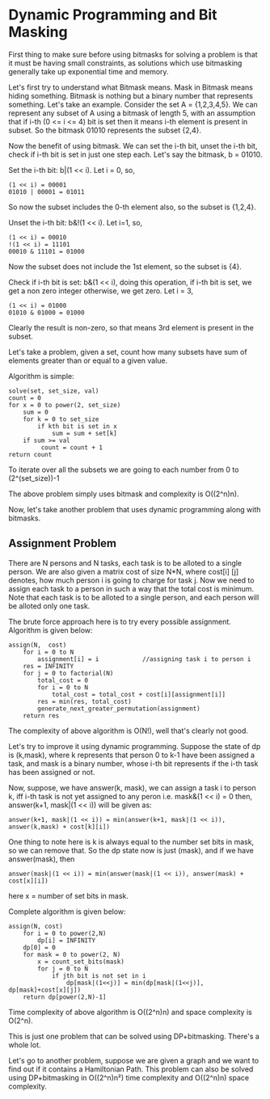 # Dynamic Programming and Bit Masking

First thing to make sure before using bitmasks for solving a problem is that it must be having small constraints, as solutions which use bitmasking generally take up exponential time and memory.

Let's first try to understand what Bitmask means. Mask in Bitmask means hiding something. Bitmask is nothing but a binary number that represents something. Let's take an example. Consider the set A = {1,2,3,4,5}. We can represent any subset of A using a bitmask of length 5, with an assumption that if i-th (0 <= i <= 4) bit is set then it means i-th element is present in subset. So the bitmask 01010 represents the subset {2,4}.

Now the benefit of using bitmask. We can set the i-th bit, unset the i-th bit, check if i-th bit is set in just one step each. Let's say the bitmask, b = 01010.

Set the i-th bit: b|(1 << i). Let i = 0, so,

    (1 << i) = 00001
    01010 | 00001 = 01011

So now the subset includes the 0-th element also, so the subset is {1,2,4}.

Unset the i-th bit: b&!(1 << i). Let i=1, so,

    (1 << i) = 00010
    !(1 << i) = 11101
    00010 & 11101 = 01000

Now the subset does not include the 1st element, so the subset is {4}.

Check if i-th bit is set: b&(1 << i), doing this operation, if i-th bit is set, we get a non zero integer otherwise, we get zero. Let i = 3,

    (1 << i) = 01000
    01010 & 01000 = 01000

Clearly the result is non-zero, so that means 3rd element is present in the subset.

Let's take a problem, given a set, count how many subsets have sum of elements greater than or equal to a given value.

Algorithm is simple:

    solve(set, set_size, val)
    count = 0
    for x = 0 to power(2, set_size)
        sum = 0
        for k = 0 to set_size
            if kth bit is set in x
                sum = sum + set[k]
        if sum >= val
             count = count + 1
    return count

To iterate over all the subsets we are going to each number from 0 to (2^(set_size))-1

The above problem simply uses bitmask and complexity is O((2^n)n).

Now, let's take another problem that uses dynamic programming along with bitmasks.

## Assignment Problem

There are N persons and N tasks, each task is to be alloted to a single person. We are also given a matrix cost of size N\*N, where cost[i] [j] denotes, how much person i is going to charge for task j. Now we need to assign each task to a person in such a way that the total cost is minimum. Note that each task is to be alloted to a single person, and each person will be alloted only one task.

The brute force approach here is to try every possible assignment. Algorithm is given below:

    assign(N,  cost)
        for i = 0 to N
            assignment[i] = i            //assigning task i to person i
        res = INFINITY
        for j = 0 to factorial(N)
            total_cost = 0
            for i = 0 to N
                total_cost = total_cost + cost[i][assignment[i]]
            res = min(res, total_cost)
            generate_next_greater_permutation(assignment)
        return res

The complexity of above algorithm is O(N!), well that's clearly not good.

Let's try to improve it using dynamic programming. Suppose the state of dp is (k,mask), where k represents that person 0 to k-1 have been assigned a task, and mask is a binary number, whose i-th bit represents if the i-th task has been assigned or not.

Now, suppose, we have answer(k, mask), we can assign a task i to person k, iff i-th task is not yet assigned to any peron i.e. mask&(1 << i) = 0 then, answer(k+1, mask|(1 << i)) will be given as:

    answer(k+1, mask|(1 << i)) = min(answer(k+1, mask|(1 << i)), answer(k,mask) + cost[k][i])

One thing to note here is k is always equal to the number set bits in mask, so we can remove that. So the dp state now is just (mask), and if we have answer(mask), then

    answer(mask|(1 << i)) = min(answer(mask|(1 << i)), answer(mask) + cost[x][i])

here x = number of set bits in mask.

Complete algorithm is given below:

    assign(N, cost)
        for i = 0 to power(2,N)
            dp[i] = INFINITY
        dp[0] = 0
        for mask = 0 to power(2, N)
            x = count_set_bits(mask)
            for j = 0 to N
                if jth bit is not set in i
                    dp[mask|(1<<j)] = min(dp[mask|(1<<j)], dp[mask]+cost[x][j])
        return dp[power(2,N)-1]

Time complexity of above algorithm is O((2^n)n) and space complexity is O(2^n).

This is just one problem that can be solved using DP+bitmasking. There's a whole lot.

Let's go to another problem, suppose we are given a graph and we want to find out if it contains a Hamiltonian Path. This problem can also be solved using DP+bitmasking in O((2^n)n²) time complexity and O((2^n)n) space complexity.
